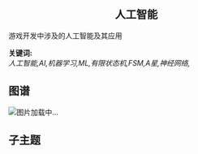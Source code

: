 <h2 align="center">人工智能</h2>
<p>游戏开发中涉及的人工智能及其应用</p>

**关键词:**<br/>
*人工智能,AI,机器学习,ML,有限状态机,FSM,A星,神经网络,*

## 图谱
![图片加载中...](https://github.com/gonglei007/GameDevMind/blob/main/exports/1.3.2.人工智能.png?raw=true)

## 子主题
